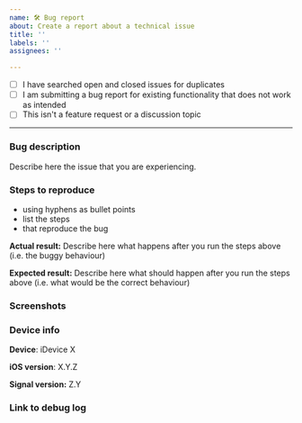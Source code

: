 ```yaml
---
name: 🛠️ Bug report
about: Create a report about a technical issue
title: ''
labels: ''
assignees: ''

---
```


<!-- This is a bug report template. By following the instructions below and filling out the sections with your information, you will help the developers get all the necessary data to fix your issue.
You can also preview your report before submitting it. You may remove sections that aren't relevant to your particular case.

Before we begin, please note that this tracker is only for issues. It is not for questions, comments, or feature requests.

If you would like to discuss a new feature or submit suggestions, please visit the community forum:
https://community.signalusers.org

If you are looking for support, please visit our support center:
https://support.signal.org/
or email support@signal.org

Let's begin with a checklist: Replace the empty checkboxes [ ] below with checked ones [x] accordingly. -->

- [ ] I have searched open and closed issues for duplicates
- [ ] I am submitting a bug report for existing functionality that does not work as intended
- [ ] This isn't a feature request or a discussion topic

----------------------------------------

### Bug description
Describe here the issue that you are experiencing.

### Steps to reproduce
- using hyphens as bullet points
- list the steps
- that reproduce the bug

**Actual result:** Describe here what happens after you run the steps above (i.e. the buggy behaviour)

**Expected result:** Describe here what should happen after you run the steps above (i.e. what would be the correct behaviour)

### Screenshots
<!-- you can drag and drop images below -->


### Device info
<!-- replace the examples with your info -->
**Device**: iDevice X

**iOS version**: X.Y.Z

**Signal version:** Z.Y

### Link to debug log
<!-- Ensure that "Enable Debug Log" is on in Signal's settings then make the bug happen and immediately after that tap "Submit Debug Log" from settings and paste the link below. -->

<!--  If this is a crashing bug, after filing this issue, email a copy of your latest crash report to support@whispersystems.org

To get a crash log:

1. Go to the iOS Settings app.
2. Go to Privacy.
3. Go to Analytics or Diagnostics & Usage.
4. Select Analytics Data or Diagnostics & Usage Data.
5. Locate the .ips crash log for Signal.
    The logs will be named in the format: Signal(DateTime).ips
6. Select the desired Signal log.
7.a iOS 11 users, tap the Share icon in the top right corner and jump to step 10.
7.b iOS 9&10 users, long press to see the option to highlight text and select the entire text of the log. It will end in EOF.
8. Once the text is selected, tap Copy.
9. Paste the copied text into an email.
10. Send the email to support@signal.org with a subject like:
  * "iOS Crash Log: (your github issue)"
  * Example subject: iOS Crash Log: Crash on launch #111
  * Example subject: iOS Crash Log: Crash when sending video #222
-->
